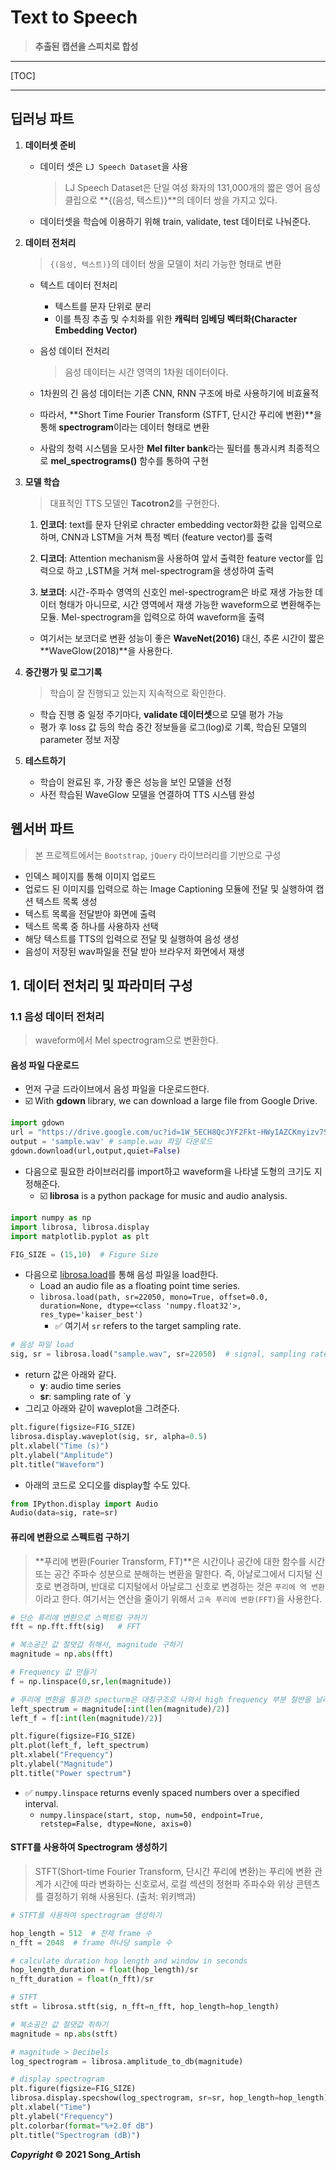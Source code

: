 # Text to Speech

> **추출된 캡션을 스피치로 합성**

---

[TOC]

---



## 딥러닝 파트

1. **데이터셋 준비**

   - 데이터 셋은 `LJ Speech Dataset`을 사용

     > LJ Speech Dataset은 단일 여성 화자의 131,000개의 짧은 영어 음성 클립으로 **{(음성, 텍스트)}**의 데이터 쌍을 가지고 있다.

   - 데이터셋을 학습에 이용하기 위해 train, validate, test 데이터로 나눠준다.

2. **데이터 전처리**

   > `{(음성, 텍스트)}`의 데이터 쌍을 모델이 처리 가능한 형태로 변환

   - 텍스트 데이터 전처리

     - 텍스트를 문자 단위로 분리
     - 이를 특징 추출 및 수치화를 위한 **캐릭터 임베딩 벡터화(Character Embedding Vector)**

   - 음성 데이터 전처리

     > 음성 데이터는 시간 영역의 1차원 데이터이다. 

   - 1차원의 긴 음성 데이터는 기존 CNN, RNN 구조에 바로 사용하기에 비효율적
   - 따라서, **Short Time Fourier Transform (STFT, 단시간 푸리에 변환)**을 통해 **spectrogram**이라는 데이터 형태로 변환
   - 사람의 청력 시스템을 모사한 **Mel filter bank**라는 필터를 통과시켜 최종적으로 **mel_spectrograms()** 함수를 통하여 구현

3. **모델 학습**

   > 대표적인 TTS 모델인 **Tacotron2**를 구현한다.

   1) **인코더**: text를 문자 단위로 chracter embedding vector화한 값을 입력으로 하며, CNN과 LSTM을 거쳐 특정 벡터 (feature vector)를 출력

   2) **디코더**: Attention mechanism을 사용하여 앞서 출력한 feature vector를 입력으로 하고 ,LSTM을 거쳐 mel-spectrogram을 생성하여 출력

   3) **보코더**: 시간-주파수 영역의 신호인 mel-spectrogram은 바로 재생 가능한 데이터 형태가 아니므로, 시간 영역에서 재생 가능한 waveform으로 변환해주는 모듈. Mel-spectrogram을 입력으로 하여 waveform을 출력 

   - 여기서는 보코더로 변환 성능이 좋은 **WaveNet(2016)** 대신, 추론 시간이 짧은 **WaveGlow(2018)**을 사용한다.

4. **중간평가 및 로그기록**

   > 학습이 잘 진행되고 있는지 지속적으로 확인한다.

   - 학습 진행 중 일정 주기마다, **validate 데이터셋**으로 모델 평가 가능
   - 평가 후 loss 값 등의 학습 중간 정보들을 로그(log)로 기록, 학습된 모델의 parameter 정보 저장

5. **테스트하기**

   - 학습이 완료된 후, 가장 좋은 성능을 보인 모델을 선정
   - 사전 학습된 WaveGlow 모델을 연결하여 TTS 시스템 완성



## 웹서버 파트

> 본 프로젝트에서는 `Bootstrap`, `jQuery` 라이브러리를 기반으로 구성

- 인덱스 페이지를 통해 이미지 업로드
- 업로드 된 이미지를 입력으로 하는 Image Captioning 모듈에 전달 및 실행하여 캡션 텍스트 목록 생성
- 텍스트 목록을 전달받아 화면에 출력
- 텍스트 목록 중 하나를 사용하자 선택
- 해당 텍스트를 TTS의 입력으로 전달 및 실행하여 음성 생성
- 음성이 저장된 wav파일을 전달 받아 브라우저 화면에서 재생



## 1. 데이터 전처리 및 파라미터 구성

### 1.1 음성 데이터 전처리

> waveform에서 Mel spectrogram으로 변환한다.

#### 음성 파일 다운로드

- 먼저 구글 드라이브에서 음성 파일을 다운로드한다.
- :ballot_box_with_check: With **gdown** library, we can download a large file from Google Drive.

```python
import gdown
url = "https://drive.google.com/uc?id=1W_5ECH8QcJYF2Fkt-HWyIAZCKmyizv7S"
output = 'sample.wav' # sample.wav 파일 다운로드
gdown.download(url,output,quiet=False)
```

- 다음으로 필요한 라이브러리를 import하고 waveform을 나타낼 도형의 크기도 지정해준다.
  - :ballot_box_with_check: **librosa** is a python package for music and audio analysis.

```python
import numpy as np
import librosa, librosa.display
import matplotlib.pyplot as plt

FIG_SIZE = (15,10)  # Figure Size
```

- 다음으로 [librosa.load](https://librosa.org/doc/main/generated/librosa.load.html#librosa-load)를 통해 음성 파일을 load한다.
  - Load an audio file as a floating point time series.
  - `librosa.load(path, sr=22050, mono=True, offset=0.0, duration=None, dtype=<class 'numpy.float32'>, res_type='kaiser_best')`
    - :white_check_mark: 여기서 `sr` refers to the target sampling rate.

```python
# 음성 파일 load
sig, sr = librosa.load("sample.wav", sr=22050)	# signal, sampling rate
```

- return 값은 아래와 같다.
  - **y**: audio time series
  - **sr**: sampling rate of `y
- 그리고 아래와 같이 waveplot을 그려준다.

```python
plt.figure(figsize=FIG_SIZE)
librosa.display.waveplot(sig, sr, alpha=0.5)
plt.xlabel("Time (s)")
plt.ylabel("Amplitude")
plt.title("Waveform")
```

- 아래의 코드로 오디오를 display할 수도 있다.

```python
from IPython.display import Audio
Audio(data=sig, rate=sr)
```

#### 퓨리에 변환으로 스펙트럼 구하기

> **푸리에 변환(Fourier Transform, FT)**은 시간이나 공간에 대한 함수를 시간 또는 공간 주파수 성분으로 분해하는 변환을 말한다. 즉, 아날로그에서 디지털 신호로 변경하며, 반대로 디지털에서 아날로그 신호로 변경하는 것은 `푸리에 역 변환`이라고 한다.
> 여기서는 연산을 줄이기 위해서 `고속 푸리에 변환(FFT)`을 사용한다.

```python
# 단순 퓨리에 변환으로 스펙트럼 구하기
fft = np.fft.fft(sig)	# FFT

# 복소공간 값 절댓갑 취해서, magnitude 구하기
magnitude = np.abs(fft)

# Frequency 값 만들기
f = np.linspace(0,sr,len(magnitude))

# 푸리에 변환을 통과한 specturm은 대칭구조로 나와서 high frequency 부분 절반을 날려고 앞쪽 절반만 사용한다.
left_spectrum = magnitude[:int(len(magnitude)/2)]
left_f = f[:int(len(magnitude)/2)]

plt.figure(figsize=FIG_SIZE)
plt.plot(left_f, left_spectrum)
plt.xlabel("Frequency")
plt.ylabel("Magnitude")
plt.title("Power spectrum")
```

- :white_check_mark: `numpy.linspace` returns evenly spaced numbers over a specified interval.	
  - `numpy.linspace(start, stop, num=50, endpoint=True, retstep=False, dtype=None, axis=0)`

#### STFT를 사용하여 Spectrogram 생성하기

> STFT(Short-time Fourier Transform, 단시간 푸리에 변환)는 푸리에 변환 관계가 시간에 따라 변화하는 신호로서, 로컬 섹션의 정현파 주파수와 위상 콘텐츠를 결정하기 위해 사용된다. (출처: 위키백과)

```python
# STFT를 사용하여 spectrogram 생성하기

hop_length = 512  # 전체 frame 수
n_fft = 2048  # frame 하나당 sample 수

# calculate duration hop length and window in seconds
hop_length_duration = float(hop_length)/sr
n_fft_duration = float(n_fft)/sr

# STFT
stft = librosa.stft(sig, n_fft=n_fft, hop_length=hop_length)

# 복소공간 값 절댓값 취하기
magnitude = np.abs(stft)

# magnitude > Decibels 
log_spectrogram = librosa.amplitude_to_db(magnitude)

# display spectrogram
plt.figure(figsize=FIG_SIZE)
librosa.display.specshow(log_spectrogram, sr=sr, hop_length=hop_length)
plt.xlabel("Time")
plt.ylabel("Frequency")
plt.colorbar(format="%+2.0f dB")
plt.title("Spectrogram (dB)")
```



***Copyright* © 2021 Song_Artish**
